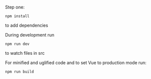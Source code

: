Step one:

`npm install`

to add dependencies

During development run 

`npm run dev`

to watch files in src

For minified and uglified code and to set Vue to production mode run:

`npm run build`

